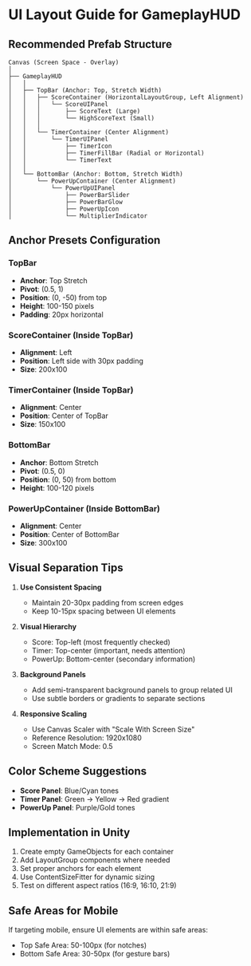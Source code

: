 # UI Layout Guide for GameplayHUD

## Recommended Prefab Structure

```
Canvas (Screen Space - Overlay)
│
├── GameplayHUD
│   │
│   ├── TopBar (Anchor: Top, Stretch Width)
│   │   ├── ScoreContainer (HorizontalLayoutGroup, Left Alignment)
│   │   │   └── ScoreUIPanel
│   │   │       ├── ScoreText (Large)
│   │   │       └── HighScoreText (Small)
│   │   │
│   │   └── TimerContainer (Center Alignment)
│   │       └── TimerUIPanel
│   │           ├── TimerIcon
│   │           ├── TimerFillBar (Radial or Horizontal)
│   │           └── TimerText
│   │
│   └── BottomBar (Anchor: Bottom, Stretch Width)
│       └── PowerUpContainer (Center Alignment)
│           └── PowerUpUIPanel
│               ├── PowerBarSlider
│               ├── PowerBarGlow
│               ├── PowerUpIcon
│               └── MultiplierIndicator
```

## Anchor Presets Configuration

### TopBar
- **Anchor**: Top Stretch
- **Pivot**: (0.5, 1)
- **Position**: (0, -50) from top
- **Height**: 100-150 pixels
- **Padding**: 20px horizontal

### ScoreContainer (Inside TopBar)
- **Alignment**: Left
- **Position**: Left side with 30px padding
- **Size**: 200x100

### TimerContainer (Inside TopBar)
- **Alignment**: Center
- **Position**: Center of TopBar
- **Size**: 150x100

### BottomBar
- **Anchor**: Bottom Stretch
- **Pivot**: (0.5, 0)
- **Position**: (0, 50) from bottom
- **Height**: 100-120 pixels

### PowerUpContainer (Inside BottomBar)
- **Alignment**: Center
- **Position**: Center of BottomBar
- **Size**: 300x100

## Visual Separation Tips

1. **Use Consistent Spacing**
   - Maintain 20-30px padding from screen edges
   - Keep 10-15px spacing between UI elements

2. **Visual Hierarchy**
   - Score: Top-left (most frequently checked)
   - Timer: Top-center (important, needs attention)
   - PowerUp: Bottom-center (secondary information)

3. **Background Panels**
   - Add semi-transparent background panels to group related UI
   - Use subtle borders or gradients to separate sections

4. **Responsive Scaling**
   - Use Canvas Scaler with "Scale With Screen Size"
   - Reference Resolution: 1920x1080
   - Screen Match Mode: 0.5

## Color Scheme Suggestions

- **Score Panel**: Blue/Cyan tones
- **Timer Panel**: Green → Yellow → Red gradient
- **PowerUp Panel**: Purple/Gold tones

## Implementation in Unity

1. Create empty GameObjects for each container
2. Add LayoutGroup components where needed
3. Set proper anchors for each element
4. Use ContentSizeFitter for dynamic sizing
5. Test on different aspect ratios (16:9, 16:10, 21:9)

## Safe Areas for Mobile

If targeting mobile, ensure UI elements are within safe areas:
- Top Safe Area: 50-100px (for notches)
- Bottom Safe Area: 30-50px (for gesture bars)